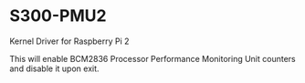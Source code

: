 # S300-PMU2
Kernel Driver for Raspberry Pi 2

This will enable BCM2836 Processor Performance Monitoring Unit counters and disable it upon exit. 
